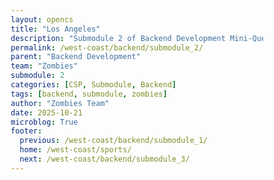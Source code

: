 ```yaml
---
layout: opencs
title: "Los Angeles"
description: "Submodule 2 of Backend Development Mini-Quest"
permalink: /west-coast/backend/submodule_2/
parent: "Backend Development"
team: "Zombies"
submodule: 2
categories: [CSP, Submodule, Backend]
tags: [backend, submodule, zombies]
author: "Zombies Team"
date: 2025-10-21
microblog: True
footer:
  previous: /west-coast/backend/submodule_1/
  home: /west-coast/sports/
  next: /west-coast/backend/submodule_3/
---
```


<html lang="en">
<head>
    <meta charset="UTF-8">
    <meta name="viewport" content="width=device-width, initial-scale=1.0">
    <title>LA Sports API - Step 2: Backend Setup</title>
    <style>
        * {
            margin: 0;
            padding: 0;
            box-sizing: border-box;
        }

        body {
            font-family: 'Segoe UI', Tahoma, Geneva, Verdana, sans-serif;
            background: linear-gradient(135deg, #1a1a2e 0%, #16213e 100%);
            padding: 20px;
            min-height: 100vh;
            color: #333;
        }

        .container {
            max-width: 1400px;
            margin: 0 auto;
        }

        .header {
            background: linear-gradient(135deg, #552583 0%, #FDB927 100%);
            color: white;
            padding: 60px 40px;
            text-align: center;
            border-radius: 25px;
            margin-bottom: 40px;
            box-shadow: 0 15px 50px rgba(253, 185, 39, 0.4);
            position: relative;
            overflow: hidden;
        }

        .header::before {
            content: '🌴';
            position: absolute;
            font-size: 180px;
            opacity: 0.1;
            top: -30px;
            left: 80px;
            animation: sway 3s ease-in-out infinite;
        }

        .header::after {
            content: '🌴';
            position: absolute;
            font-size: 180px;
            opacity: 0.1;
            bottom: -30px;
            right: 80px;
            animation: sway 3s ease-in-out infinite reverse;
        }

        @keyframes sway {
            0%, 100% { transform: rotate(-2deg); }
            50% { transform: rotate(2deg); }
        }

        .header h1 {
            font-size: 3.5em;
            margin-bottom: 15px;
            text-shadow: 3px 3px 6px rgba(0,0,0,0.3);
        }

        .header p {
            font-size: 1.4em;
            opacity: 0.95;
        }

        .step-badge {
            display: inline-block;
            background: rgba(255,255,255,0.25);
            padding: 12px 30px;
            border-radius: 30px;
            margin-top: 20px;
            font-size: 1.2em;
            font-weight: bold;
            border: 2px solid rgba(255,255,255,0.4);
        }

        .concept-section {
            background: linear-gradient(135deg, #ffffff 0%, #f8f9fa 100%);
            padding: 50px;
            border-radius: 25px;
            margin-bottom: 40px;
            box-shadow: 0 10px 40px rgba(0, 0, 0, 0.2);
            border-left: 10px solid #FDB927;
        }

        .concept-section h2 {
            color: #552583;
            margin-bottom: 25px;
            font-size: 2.5em;
            display: flex;
            align-items: center;
            gap: 20px;
        }

        .concept-section p {
            color: #2c3e50;
            line-height: 2;
            font-size: 1.15em;
            margin-bottom: 20px;
        }

        .concept-section ul {
            color: #2c3e50;
            line-height: 2;
            margin-left: 30px;
            font-size: 1.1em;
        }

        .concept-section li {
            margin-bottom: 15px;
        }

        .concept-section strong {
            color: #552583;
        }

        .data-sources-grid {
            display: grid;
            grid-template-columns: repeat(auto-fit, minmax(380px, 1fr));
            gap: 30px;
            margin-bottom: 40px;
        }

        .source-card {
            background: white;
            border-radius: 25px;
            overflow: hidden;
            box-shadow: 0 12px 35px rgba(0, 0, 0, 0.25);
            transition: all 0.4s cubic-bezier(0.175, 0.885, 0.32, 1.275);
        }

        .source-card:hover {
            transform: translateY(-12px) scale(1.02);
            box-shadow: 0 20px 50px rgba(0, 0, 0, 0.35);
        }

        .source-header {
            padding: 40px;
            text-align: center;
            color: white;
            font-size: 4em;
        }

        .database-header {
            background: linear-gradient(135deg, #3498db 0%, #2980b9 100%);
        }

        .json-header {
            background: linear-gradient(135deg, #e74c3c 0%, #c0392b 100%);
        }

        .live-header {
            background: linear-gradient(135deg, #2ecc71 0%, #27ae60 100%);
        }

        .source-body {
            padding: 35px;
        }

        .source-body h3 {
            color: #2c3e50;
            margin-bottom: 20px;
            font-size: 1.8em;
        }

        .source-body p {
            color: #555;
            line-height: 1.8;
            margin-bottom: 20px;
            font-size: 1.05em;
        }

        .example-box {
            background: #1e1e1e;
            color: #d4d4d4;
            padding: 20px;
            border-radius: 12px;
            margin: 20px 0;
            font-family: 'Courier New', monospace;
            font-size: 0.95em;
            overflow-x: auto;
            border: 2px solid #3498db;
        }

        .pros-cons {
            display: grid;
            grid-template-columns: 1fr 1fr;
            gap: 12px;
            margin-top: 20px;
        }

        .pro {
            background: #d5f4e6;
            padding: 12px 18px;
            border-radius: 10px;
            color: #27ae60;
            font-size: 0.95em;
            font-weight: 600;
        }

        .con {
            background: #fadbd8;
            padding: 12px 18px;
            border-radius: 10px;
            color: #e74c3c;
            font-size: 0.95em;
            font-weight: 600;
        }

        .la-teams-showcase {
            background: linear-gradient(135deg, #0f3460 0%, #16213e 100%);
            padding: 50px;
            border-radius: 25px;
            margin-bottom: 40px;
            box-shadow: 0 15px 50px rgba(0, 0, 0, 0.4);
            color: white;
        }

        .la-teams-showcase h2 {
            text-align: center;
            margin-bottom: 40px;
            font-size: 2.5em;
        }

        .teams-grid {
            display: grid;
            grid-template-columns: repeat(auto-fit, minmax(300px, 1fr));
            gap: 30px;
            margin-bottom: 40px;
        }

        .team-card {
            background: rgba(255, 255, 255, 0.1);
            backdrop-filter: blur(10px);
            padding: 30px;
            border-radius: 20px;
            border: 2px solid rgba(255, 255, 255, 0.2);
            transition: all 0.3s;
        }

        .team-card:hover {
            background: rgba(255, 255, 255, 0.15);
            transform: scale(1.05);
        }

        .team-icon {
            font-size: 4em;
            text-align: center;
            margin-bottom: 20px;
        }

        .team-name {
            font-size: 1.8em;
            text-align: center;
            margin-bottom: 20px;
            font-weight: bold;
        }

        .team-stats {
            display: grid;
            grid-template-columns: 1fr 1fr;
            gap: 15px;
        }

        .stat-box {
            background: rgba(255, 255, 255, 0.1);
            padding: 15px;
            border-radius: 10px;
            text-align: center;
        }

        .stat-label {
            font-size: 0.9em;
            opacity: 0.8;
            margin-bottom: 8px;
        }

        .stat-value {
            font-size: 1.6em;
            font-weight: bold;
        }

        .data-structure-demo {
            background: white;
            padding: 50px;
            border-radius: 25px;
            margin-bottom: 40px;
            box-shadow: 0 12px 40px rgba(0, 0, 0, 0.25);
        }

        .data-structure-demo h2 {
            color: #552583;
            text-align: center;
            margin-bottom: 30px;
            font-size: 2.5em;
        }

        .data-structure-demo p {
            text-align: center;
            color: #555;
            margin-bottom: 30px;
            font-size: 1.15em;
        }

        .json-display {
            background: #1e1e1e;
            color: #d4d4d4;
            padding: 35px;
            border-radius: 15px;
            font-family: 'Courier New', monospace;
            font-size: 1em;
            overflow-x: auto;
            border: 3px solid #552583;
            line-height: 1.8;
        }

        .json-key { color: #9cdcfe; }
        .json-string { color: #ce9178; }
        .json-number { color: #b5cea8; }

        .interactive-coding {
            background: linear-gradient(135deg, #667eea 0%, #764ba2 100%);
            padding: 50px;
            border-radius: 25px;
            margin-bottom: 40px;
            box-shadow: 0 15px 50px rgba(118, 75, 162, 0.4);
            color: white;
        }

        .interactive-coding h2 {
            text-align: center;
            margin-bottom: 20px;
            font-size: 2.5em;
        }

        .interactive-coding > p {
            text-align: center;
            margin-bottom: 40px;
            font-size: 1.2em;
            opacity: 0.95;
        }

        .coding-workspace {
            display: grid;
            grid-template-columns: 1fr 1fr;
            gap: 30px;
            margin-top: 30px;
        }

        .code-editor {
            background: rgba(255, 255, 255, 0.1);
            border-radius: 15px;
            padding: 25px;
            backdrop-filter: blur(10px);
        }

        .code-editor h3 {
            margin-bottom: 20px;
            font-size: 1.5em;
        }

        .editor-header {
            background: rgba(0, 0, 0, 0.3);
            padding: 10px 15px;
            border-radius: 8px 8px 0 0;
            font-size: 0.9em;
            margin-bottom: 0;
        }

        #codeInput {
            width: 100%;
            min-height: 250px;
            background: #1e1e1e;
            color: #d4d4d4;
            border: none;
            border-radius: 0 0 8px 8px;
            padding: 20px;
            font-family: 'Courier New', monospace;
            font-size: 1em;
            resize: vertical;
            line-height: 1.6;
        }

        .run-button {
            background: #FDB927;
            color: #552583;
            border: none;
            padding: 15px 40px;
            border-radius: 30px;
            font-size: 1.2em;
            font-weight: bold;
            cursor: pointer;
            margin-top: 20px;
            transition: all 0.3s;
            box-shadow: 0 5px 15px rgba(253, 185, 39, 0.4);
        }

        .run-button:hover {
            transform: scale(1.05);
            box-shadow: 0 8px 25px rgba(253, 185, 39, 0.6);
        }

        .output-panel {
            background: rgba(255, 255, 255, 0.1);
            border-radius: 15px;
            padding: 25px;
            backdrop-filter: blur(10px);
        }

        .output-panel h3 {
            margin-bottom: 20px;
            font-size: 1.5em;
        }

        #output {
            background: #1e1e1e;
            color: #4af626;
            padding: 20px;
            border-radius: 8px;
            min-height: 300px;
            font-family: 'Courier New', monospace;
            font-size: 1em;
            line-height: 1.8;
            white-space: pre-wrap;
            word-wrap: break-word;
        }

        .hint-box {
            background: rgba(253, 185, 39, 0.2);
            border-left: 5px solid #FDB927;
            padding: 20px;
            border-radius: 10px;
            margin-top: 20px;
            color: white;
        }

        .hint-box h4 {
            margin-bottom: 10px;
            font-size: 1.2em;
        }

        .key-takeaways {
            background: linear-gradient(135deg, #552583 0%, #FDB927 100%);
            color: white;
            padding: 50px;
            border-radius: 25px;
            box-shadow: 0 15px 50px rgba(253, 185, 39, 0.4);
        }

        .key-takeaways h2 {
            text-align: center;
            margin-bottom: 30px;
            font-size: 2.5em;
        }

        .key-takeaways ul {
            line-height: 2.2;
            font-size: 1.15em;
        }

        .key-takeaways li {
            margin-bottom: 18px;
        }

        @media (max-width: 1000px) {
            .coding-workspace {
                grid-template-columns: 1fr;
            }
        }
    </style>
</head>
<body>
    <div class="container">
        <div class="header">
            <h1>🌟 Los Angeles Sports API</h1>
            <p>Building Your Backend Data Foundation</p>
            <div class="step-badge">📊 Step 2: Set Up the Data Source</div>
        </div>

        <div class="concept-section">
            <h2>📦 Step 2: Set Up the Data Source / Backend</h2>
            <p>Before your API can serve data to users, it needs somewhere to get that data from! This is like preparing a well-stocked library for your API to fetch information.</p>
            <ul>
                <li><strong>Decide where the API will get its data</strong> — database, CSV/JSON file, or live sports stats</li>
                <li><strong>Organize the data</strong> so it's easy for the API to access and retrieve quickly</li>
                <li><strong>Structure your data properly</strong> — use clear keys, consistent formatting, and logical organization</li>
                <li><strong>Choose the right storage method</strong> based on your project's size and requirements</li>
            </ul>
        </div>

        <div class="data-sources-grid">
            <div class="source-card">
                <div class="source-header database-header">🗄️</div>
                <div class="source-body">
                    <h3>Database Storage</h3>
                    <p>A structured system that stores large amounts of organized data. Perfect for complex queries and relationships between different data types.</p>
                    <div class="example-box">
SELECT team_name, stadium, capacity<br>
FROM la_sports_teams<br>
WHERE sport = 'Basketball'<br>
ORDER BY championships DESC;
                    </div>
                    <div class="pros-cons">
                        <div class="pro">✓ Lightning-fast queries</div>
                        <div class="con">✗ Requires setup time</div>
                        <div class="pro">✓ Handles massive data</div>
                        <div class="con">✗ More complex to learn</div>
                        <div class="pro">✓ Data relationships</div>
                        <div class="con">✗ Needs maintenance</div>
                    </div>
                </div>
            </div>

            <div class="source-card">
                <div class="source-header json-header">📄</div>
                <div class="source-body">
                    <h3>JSON/CSV Files</h3>
                    <p>Simple text files that store data in a readable format. Excellent for smaller datasets, prototypes, and getting started quickly.</p>
                    <div class="example-box">
{<br>
&nbsp;&nbsp;"team": "Lakers",<br>
&nbsp;&nbsp;"stadium": "Crypto.com Arena",<br>
&nbsp;&nbsp;"capacity": 19068,<br>
&nbsp;&nbsp;"championships": 17<br>
}
                    </div>
                    <div class="pros-cons">
                        <div class="pro">✓ Super easy to set up</div>
                        <div class="con">✗ Slower for big datasets</div>
                        <div class="pro">✓ Human-readable format</div>
                        <div class="con">✗ Limited query options</div>
                        <div class="pro">✓ No installation needed</div>
                        <div class="con">✗ Hard to scale up</div>
                    </div>
                </div>
            </div>

            <div class="source-card">
                <div class="source-header live-header">📡</div>
                <div class="source-body">
                    <h3>Live API Connections</h3>
                    <p>Connect to another API in real-time to get the freshest data. Your API becomes a middle layer that processes external data.</p>
                    <div class="example-box">
fetch('sports-api.com/teams/lakers')<br>
&nbsp;&nbsp;.then(response => response.json())<br>
&nbsp;&nbsp;.then(data => processData(data))<br>
&nbsp;&nbsp;.catch(error => console.error(error));
                    </div>
                    <div class="pros-cons">
                        <div class="pro">✓ Always up-to-date</div>
                        <div class="con">✗ Depends on external API</div>
                        <div class="pro">✓ No storage needed</div>
                        <div class="con">✗ Can have delays</div>
                        <div class="pro">✓ Real-time updates</div>
                        <div class="con">✗ May have rate limits</div>
                    </div>
                </div>
            </div>
        </div>

        <div class="la-teams-showcase">
            <h2>🏆 Los Angeles Sports Teams Data</h2>
            <div class="teams-grid">
                <div class="team-card">
                    <div class="team-icon">🏀</div>
                    <div class="team-name">Lakers</div>
                    <div class="team-stats">
                        <div class="stat-box">
                            <div class="stat-label">Stadium</div>
                            <div class="stat-value" style="font-size: 1em;">Crypto.com</div>
                        </div>
                        <div class="stat-box">
                            <div class="stat-label">Capacity</div>
                            <div class="stat-value">19,068</div>
                        </div>
                        <div class="stat-box">
                            <div class="stat-label">Founded</div>
                            <div class="stat-value">1947</div>
                        </div>
                        <div class="stat-box">
                            <div class="stat-label">Championships</div>
                            <div class="stat-value">17</div>
                        </div>
                    </div>
                </div>

                <div class="team-card">
                    <div class="team-icon">⚾</div>
                    <div class="team-name">Dodgers</div>
                    <div class="team-stats">
                        <div class="stat-box">
                            <div class="stat-label">Stadium</div>
                            <div class="stat-value" style="font-size: 0.9em;">Dodger Stadium</div>
                        </div>
                        <div class="stat-box">
                            <div class="stat-label">Capacity</div>
                            <div class="stat-value">56,000</div>
                        </div>
                        <div class="stat-box">
                            <div class="stat-label">Founded</div>
                            <div class="stat-value">1883</div>
                        </div>
                        <div class="stat-box">
                            <div class="stat-label">Championships</div>
                            <div class="stat-value">7</div>
                        </div>
                    </div>
                </div>

                <div class="team-card">
                    <div class="team-icon">🏈</div>
                    <div class="team-name">Rams</div>
                    <div class="team-stats">
                        <div class="stat-box">
                            <div class="stat-label">Stadium</div>
                            <div class="stat-value" style="font-size: 0.9em;">SoFi Stadium</div>
                        </div>
                        <div class="stat-box">
                            <div class="stat-label">Capacity</div>
                            <div class="stat-value">70,240</div>
                        </div>
                        <div class="stat-box">
                            <div class="stat-label">Founded</div>
                            <div class="stat-value">1936</div>
                        </div>
                        <div class="stat-box">
                            <div class="stat-label">Championships</div>
                            <div class="stat-value">2</div>
                        </div>
                    </div>
                </div>
            </div>
        </div>

        <div class="data-structure-demo">
            <h2>📊 How LA Sports Data is Organized</h2>
            <p>This is how your API's data source might be structured as a JSON file. Each team has organized properties that the API can easily access:</p>
            <div class="json-display">
{<br>
&nbsp;&nbsp;<span class="json-key">"la_teams"</span>: [<br>
&nbsp;&nbsp;&nbsp;&nbsp;{<br>
&nbsp;&nbsp;&nbsp;&nbsp;&nbsp;&nbsp;<span class="json-key">"id"</span>: <span class="json-number">1</span>,<br>
&nbsp;&nbsp;&nbsp;&nbsp;&nbsp;&nbsp;<span class="json-key">"name"</span>: <span class="json-string">"Los Angeles Lakers"</span>,<br>
&nbsp;&nbsp;&nbsp;&nbsp;&nbsp;&nbsp;<span class="json-key">"sport"</span>: <span class="json-string">"Basketball"</span>,<br>
&nbsp;&nbsp;&nbsp;&nbsp;&nbsp;&nbsp;<span class="json-key">"stadium"</span>: <span class="json-string">"Crypto.com Arena"</span>,<br>
&nbsp;&nbsp;&nbsp;&nbsp;&nbsp;&nbsp;<span class="json-key">"capacity"</span>: <span class="json-number">19068</span>,<br>
&nbsp;&nbsp;&nbsp;&nbsp;&nbsp;&nbsp;<span class="json-key">"founded"</span>: <span class="json-number">1947</span>,<br>
&nbsp;&nbsp;&nbsp;&nbsp;&nbsp;&nbsp;<span class="json-key">"championships"</span>: <span class="json-number">17</span><br>
&nbsp;&nbsp;&nbsp;&nbsp;},<br>
&nbsp;&nbsp;&nbsp;&nbsp;{<br>
&nbsp;&nbsp;&nbsp;&nbsp;&nbsp;&nbsp;<span class="json-key">"id"</span>: <span class="json-number">2</span>,<br>
&nbsp;&nbsp;&nbsp;&nbsp;&nbsp;&nbsp;<span class="json-key">"name"</span>: <span class="json-string">"Los Angeles Dodgers"</span>,<br>
&nbsp;&nbsp;&nbsp;&nbsp;&nbsp;&nbsp;<span class="json-key">"sport"</span>: <span class="json-string">"Baseball"</span>,<br>
&nbsp;&nbsp;&nbsp;&nbsp;&nbsp;&nbsp;<span class="json-key">"stadium"</span>: <span class="json-string">"Dodger Stadium"</span>,<br>
&nbsp;&nbsp;&nbsp;&nbsp;&nbsp;&nbsp;<span class="json-key">"capacity"</span>: <span class="json-number">56000</span>,<br>
&nbsp;&nbsp;&nbsp;&nbsp;&nbsp;&nbsp;<span class="json-key">"founded"</span>: <span class="json-number">1883</span>,<br>
&nbsp;&nbsp;&nbsp;&nbsp;&nbsp;&nbsp;<span class="json-key">"championships"</span>: <span class="json-number">7</span><br>
&nbsp;&nbsp;&nbsp;&nbsp;},<br>
&nbsp;&nbsp;&nbsp;&nbsp;{<br>
&nbsp;&nbsp;&nbsp;&nbsp;&nbsp;&nbsp;<span class="json-key">"id"</span>: <span class="json-number">3</span>,<br>
&nbsp;&nbsp;&nbsp;&nbsp;&nbsp;&nbsp;<span class="json-key">"name"</span>: <span class="json-string">"Los Angeles Rams"</span>,<br>
&nbsp;&nbsp;&nbsp;&nbsp;&nbsp;&nbsp;<span class="json-key">"sport"</span>: <span class="json-string">"Football"</span>,<br>
&nbsp;&nbsp;&nbsp;&nbsp;&nbsp;&nbsp;<span class="json-key">"stadium"</span>: <span class="json-string">"SoFi Stadium"</span>,<br>
&nbsp;&nbsp;&nbsp;&nbsp;&nbsp;&nbsp;<span class="json-key">"capacity"</span>: <span class="json-number">70240</span>,<br>
&nbsp;&nbsp;&nbsp;&nbsp;&nbsp;&nbsp;<span class="json-key">"founded"</span>: <span class="json-number">1936</span>,<br>
&nbsp;&nbsp;&nbsp;&nbsp;&nbsp;&nbsp;<span class="json-key">"championships"</span>: <span class="json-number">2</span><br>
&nbsp;&nbsp;&nbsp;&nbsp;}<br>
&nbsp;&nbsp;]<br>
}
            </div>
        </div>

        <div class="interactive-coding">
            <h2>💻 Interactive: Access the Data Source</h2>
            <p>Write code to retrieve data from the LA sports teams data source. Try accessing different teams and their stats!</p>
            
            <div class="coding-workspace">
                <div class="code-editor">
                    <h3>Code Editor</h3>
                    <div class="editor-header">JavaScript</div>
                    <textarea id="codeInput" placeholder="// Write your code here to access the data...
// Example:
// const lakers = laTeams[0];
// console.log(lakers.name);
// console.log(lakers.championships);"></textarea>
                    <button class="run-button" id="runButton">▶ Run Code</button>
                    
                    <div class="hint-box">
                        <h4>💡 Try these challenges:</h4>
                        • Access and display the Lakers' championship count<br>
                        • Find which stadium has the largest capacity<br>
                        • Calculate the total championships of all LA teams<br>
                        • Display all team names in a list
                    </div>
                </div>

                <div class="output-panel">
                    <h3>Output Console</h3>
                    <div id="output">Ready to run your code...

The 'laTeams' data is available for you to access!

Try: console.log(laTeams);</div>
                </div>
            </div>
        </div>

        <div class="key-takeaways">
            <h2>💡 Key Takeaways</h2>
            <ul>
                <li><strong>Data sources are the foundation</strong> of any API — without organized data, there's nothing to serve to users!</li>
                <li><strong>Three main storage types:</strong> Databases (powerful but complex), Files (simple but limited), Live APIs (current but dependent)</li>
                <li><strong>Organization matters</strong> — well-structured data with clear keys and consistent formatting makes your API fast and reliable</li>
                <li><strong>JSON is the standard</strong> — it's both human-readable and machine-friendly, making it perfect for APIs</li>
                <li><strong>Choose the right tool</strong> — small projects use files, large projects need databases, real-time needs require live connections</li>
                <li><strong>Think like a librarian</strong> — organize your data so it's easy to find, access, and understand</li>
            </ul>
        </div>
    </div>

    <script>
        const laTeams = [
            {
                id: 1,
                name: "Los Angeles Lakers",
                sport: "Basketball",
                stadium: "Crypto.com Arena",
                capacity: 19068,
                founded: 1947,
                championships: 17
            },
            {
                id: 2,
                name: "Los Angeles Dodgers",
                sport: "Baseball",
                stadium: "Dodger Stadium",
                capacity: 56000,
                founded: 1883,
                championships: 7
            },
            {
                id: 3,
                name: "Los Angeles Rams",
                sport: "Football",
                stadium: "SoFi Stadium",
                capacity: 70240,
                founded: 1936,
                championships: 2
            }
        ];

        function runCode() {
            const code = document.getElementById('codeInput').value;
            const output = document.getElementById('output');
            output.textContent = '';

            // Create a custom console.log
            const logs = [];
            const customConsole = {
                log: function(...args) {
                    logs.push(args.map(arg => {
                        if (typeof arg === 'object') {
                            return JSON.stringify(arg, null, 2);
                        }
                        return String(arg);
                    }).join(' '));
                }
            };

            try {
                // Create a function with the user's code
                const userFunction = new Function('laTeams', 'console', code);
                userFunction(laTeams, customConsole);
                
                if (logs.length > 0) {
                    output.textContent = logs.join('\n');
                } else {
                    output.textContent = 'Code executed successfully! (No output)\n\nTip: Use console.log() to see results.';
                }
            } catch (error) {
                output.textContent = '❌ Error: ' + error.message + '\n\nCheck your code and try again!';
                output.style.color = '#ff6b6b';
                setTimeout(() => {
                    output.style.color = '#4af626';
                }, 3000);
            }
        }

